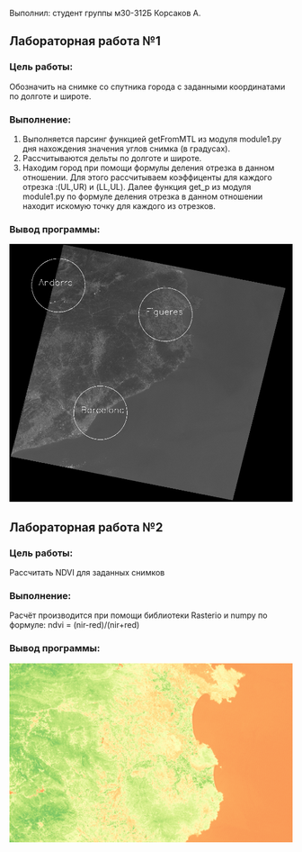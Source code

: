 Выполнил:
студент группы м30-312Б Корсаков А.

## Лабораторная работа №1

### Цель работы:
Обозначить на снимке со спутника города с заданными координатами по долготе и широте.

### Выполнение:
1. Выполняется парсинг функцией getFromMTL из модуля module1.py дня нахождения значения углов снимка (в градусах).
2. Рассчитываются дельты по долготе и широте.
3. Находим город при помощи формулы деления отрезка в данном отношении. Для этого рассчитываем коэффиценты для каждого отрезка :(UL,UR) и (LL,UL). Далее функция get_p из модуля module1.py по формуле деления отрезка в данном отношении находит искомую точку для каждого из отрезков.

### Вывод программы:
![Screenshot](output.png)

## Лабораторная работа №2

### Цель работы:
Рассчитать NDVI для заданных снимков

### Выполнение:
Расчёт производится при помощи библиотеки Rasterio и numpy по формуле: ndvi = (nir-red)/(nir+red)

### Вывод программы:
![Screenshot](ndvi_output.png)


